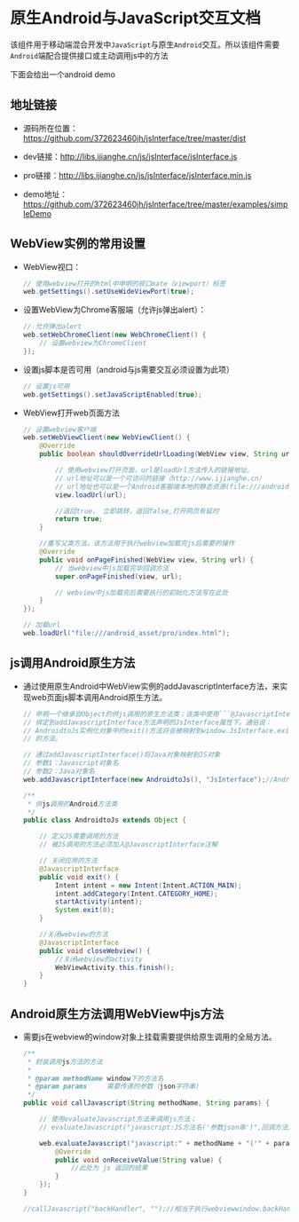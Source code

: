# 原生Android与JavaScript交互文档

该组件用于移动端混合开发中`JavaScript`与原生`Android`交互。所以该组件需要`Android`端配合提供接口或主动调用js中的方法

下面会给出一个android demo

## 地址链接

- 源码所在位置：https://github.com/372623460jh/jsInterface/tree/master/dist

- dev链接：http://libs.ijianghe.cn/js/jsInterface/jsInterface.js

- pro链接：http://libs.ijianghe.cn/js/jsInterface/jsInterface.min.js

- demo地址：https://github.com/372623460jh/jsInterface/tree/master/examples/simpleDemo

## WebView实例的常用设置

- WebView视口：
    ```java
    // 使用webview打开的html中申明的视口mate（viewport）标签
    web.getSettings().setUseWideViewPort(true);
    ```

- 设置WebView为Chrome客服端（允许js弹出alert）：
    ```java
    // 允许弹出alert
    web.setWebChromeClient(new WebChromeClient() {
        // 设置webview为ChromeClient
    });
    ```

- 设置js脚本是否可用（android与js需要交互必须设置为此项）
    ```java
    // 设置js可用
    web.getSettings().setJavaScriptEnabled(true);
    ```

- WebView打开web页面方法
    ```java
    // 设置webview客户端
    web.setWebViewClient(new WebViewClient() {
        @Override
        public boolean shouldOverrideUrlLoading(WebView view, String url) {

            // 使用webview打开页面，url是loadUrl方法传入的链接地址。
            // url地址可以是一个可访问的链接（http://www.ijianghe.cn）
            // url地址也可以是一个Android客服端本地的静态资源(file:///android_asset/pro/index.html)
            view.loadUrl(url);

            //返回true， 立即跳转，返回false,打开网页有延时
            return true;
        }

        //重写父类方法，该方法用于执行webview加载完js后需要的操作
        @Override
        public void onPageFinished(WebView view, String url) {
            // 当webview中js加载完毕回调方法
            super.onPageFinished(view, url);

            // webview中js加载完后需要执行的初始化方法写在此处
        }
    });

    // 加载url
    web.loadUrl("file:///android_asset/pro/index.html");
    ```


## js调用Android原生方法

- 通过使用原生Android中WebView实例的addJavascriptInterface方法，来实现web页面js脚本调用Android原生方法。

    ```java
    // 申明一个继承自Object的供js调用的原生方法类；该类中使用```@JavascriptInterface```注解声明的公用方法将会
    // 绑定到addJavascriptInterface方法声明的JsInterface属性下。通俗说：
    // AndroidtoJs实例化对象中的exit()方法将会被映射到window.JsInterface.exit()从而实现在js中调用原生android
    // 的方法。

    // 通过addJavascriptInterface()将Java对象映射到JS对象
    // 参数1：Javascript对象名
    // 参数2：Java对象名
    web.addJavascriptInterface(new AndroidtoJs(), "JsInterface");//AndroidtoJS类对象映射到js的test对象

    /**
     * 供js调用的Android方法类
     */
    public class AndroidtoJs extends Object {

        // 定义JS需要调用的方法
        // 被JS调用的方法必须加入@JavascriptInterface注解

        // 关闭应用的方法
        @JavascriptInterface
        public void exit() {
            Intent intent = new Intent(Intent.ACTION_MAIN);
            intent.addCategory(Intent.CATEGORY_HOME);
            startActivity(intent);
            System.exit(0);
        }

        //关闭webview的方法
        @JavascriptInterface
        public void closeWebview() {
            //关闭webview的activity
            WebViewActivity.this.finish();
        }
    }
    ```

## Android原生方法调用WebView中js方法

- 需要js在webview的window对象上挂载需要提供给原生调用的全局方法。

    ```java
    /**
     * 封装调用js方法的方法
     *
     * @param methodName window下的方法名
     * @param params     需要传递的参数（json字符串）
     */
    public void callJavascript(String methodName, String params) {

        // 使用evaluateJavascript方法来调用js方法；
        // evaluateJavascript("javascript:JS方法名('参数json串')",回调方法对象);

        web.evaluateJavascript("javascript:" + methodName + "('" + params + "')", new ValueCallback<String>() {
            @Override
            public void onReceiveValue(String value) {
                //此处为 js 返回的结果
            }
        });
    }

    //callJavascript("backHandler", "");//相当于执行webviewwindow.backHandler('');
    ```